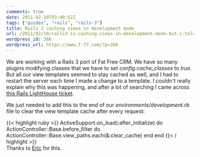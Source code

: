 ```yaml
---
comments: true
date: 2011-02-10T03:40:52Z
tags: ["guides", "rails", "rails-3"]
title: Rails 3 caching views in development mode
url: /2011/02/10/rails3-is-caching-views-in-development-mode-but-i-told-it-not-to/
wordpress_id: 366
wordpress_url: https://www.f-77.com/?p=366
---
```


We are working with a Rails 3 port of Fat Free CRM. We have so many plugins modifying classes that we have to set <em>config.cache_classes</em> to <em>true</em>.
But all our view templates seemed to stay cached as well, and I had to restart the server each time I made a change to a template. I couldn't really explain why this was happening, and after a lot of searching I came across <a href="https://rails.lighthouseapp.com/projects/8994/tickets/5847-rails-301-configaction_viewcache_template_loading-is-missing">this Rails LightHouse ticket</a>.

We just needed to add this to the end of our <em>environments/development.rb</em> file to clear the view template cache after every request:

{{< highlight ruby >}}
ActiveSupport.on_load(:after_initialize) do
ActionController::Base.before_filter do
ActionController::Base.view_paths.each(&:clear_cache)
end
end
{{< / highlight >}}
<br/>
Thanks to <a href="https://rails.lighthouseapp.com/users/52307">Eric</a> for this.
